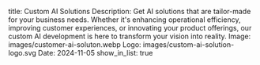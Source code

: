 title: Custom AI Solutions
Description: Get AI solutions that are tailor-made for your business needs. Whether it's enhancing operational efficiency, improving customer experiences, or innovating your product offerings, our custom AI development is here to transform your vision into reality.
Image: images/customer-ai-soluton.webp
Logo: images/custom-ai-solution-logo.svg
Date: 2024-11-05
show_in_list: true